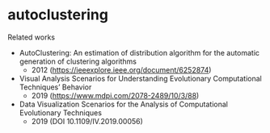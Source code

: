 # autoclustering

Related works
- AutoClustering: An estimation of distribution algorithm for the automatic generation of clustering algorithms
  - 2012 (https://ieeexplore.ieee.org/document/6252874)
- Visual Analysis Scenarios for Understanding Evolutionary Computational Techniques’ Behavior
  - 2019 (https://www.mdpi.com/2078-2489/10/3/88)
- Data Visualization Scenarios for the Analysis of Computational Evolutionary Techniques
  - 2019 (DOI 10.1109/IV.2019.00056)
